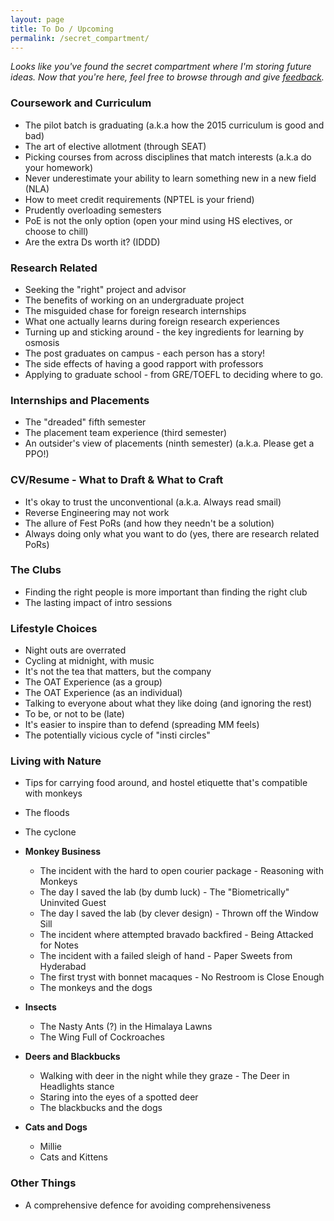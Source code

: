 ```yaml
---
layout: page
title: To Do / Upcoming
permalink: /secret_compartment/
---
```


*Looks like you've found the secret compartment where I'm storing future ideas. Now that you're here, feel free to browse through and give <a href="mailto:mythreyi.1.618@gmail.com">feedback</a>.*

### Coursework and Curriculum

* The pilot batch is graduating (a.k.a how the 2015 curriculum is good and bad)
* The art of elective allotment (through SEAT)
* Picking courses from across disciplines that match interests (a.k.a do your homework)
* Never underestimate your ability to learn something new in a new field (NLA)
* How to meet credit requirements (NPTEL is your friend)
* Prudently overloading semesters
* PoE is not the only option (open your mind using HS electives, or choose to chill)
* Are the extra Ds worth it? (IDDD)

### Research Related

* Seeking the "right" project and advisor
* The benefits of working on an undergraduate project
* The misguided chase for foreign research internships
* What one actually learns during foreign research experiences
* Turning up and sticking around - the key ingredients for learning by osmosis
* The post graduates on campus - each person has a story!
* The side effects of having a good rapport with professors
* Applying to graduate school - from GRE/TOEFL to deciding where to go.

### Internships and Placements

* The "dreaded" fifth semester
* The placement team experience (third semester)
* An outsider's view of placements (ninth semester) (a.k.a. Please get a PPO!)

### CV/Resume - What to Draft & What to Craft

* It's okay to trust the unconventional (a.k.a. Always read smail)
* Reverse Engineering may not work
* The allure of Fest PoRs (and how they needn't be a solution)
* Always doing only what you want to do (yes, there are research related PoRs)

### The Clubs

* Finding the right people is more important than finding the right club
* The lasting impact of intro sessions

### Lifestyle Choices

* Night outs are overrated
* Cycling at midnight, with music
* It's not the tea that matters, but the company
* The OAT Experience (as a group)
* The OAT Experience (as an individual)
* Talking to everyone about what they like doing (and ignoring the rest)
* To be, or not to be (late)
* It's easier to inspire than to defend (spreading MM feels)
* The potentially vicious cycle of "insti circles"

### Living with Nature

* Tips for carrying food around, and hostel etiquette that's compatible with monkeys
* The floods
* The cyclone

* **Monkey Business**
    * The incident with the hard to open courier package - Reasoning with Monkeys
    * The day I saved the lab (by dumb luck) - The "Biometrically" Uninvited Guest
    * The day I saved the lab (by clever design) - Thrown off the Window Sill
    * The incident where attempted bravado backfired - Being Attacked for Notes
    * The incident with a failed sleigh of hand - Paper Sweets from Hyderabad
    * The first tryst with bonnet macaques - No Restroom is Close Enough
    * The monkeys and the dogs

* **Insects**
    * The Nasty Ants (?) in the Himalaya Lawns
    * The Wing Full of Cockroaches

* **Deers and Blackbucks**
    * Walking with deer in the night while they graze - The Deer in Headlights stance
    * Staring into the eyes of a spotted deer
    * The blackbucks and the dogs

* **Cats and Dogs**
    * Millie
    * Cats and Kittens

### Other Things

* A comprehensive defence for avoiding comprehensiveness

